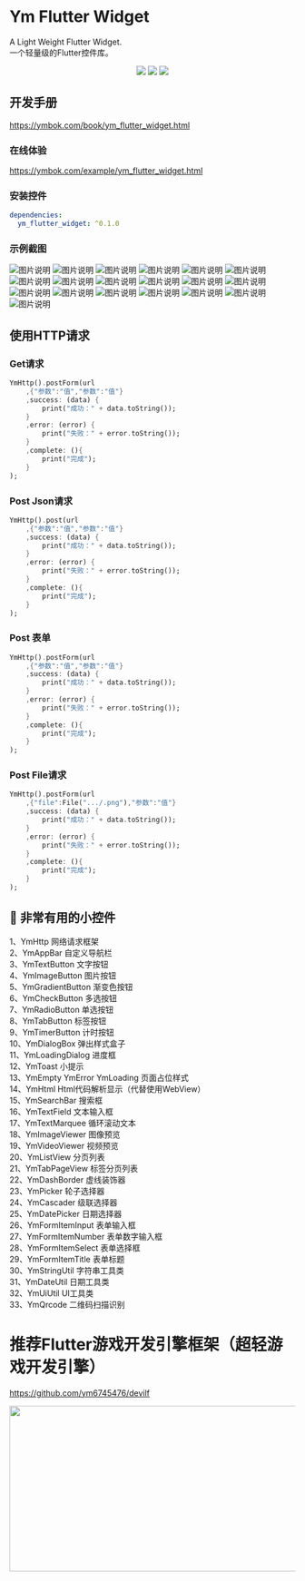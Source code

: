 # Ym Flutter Widget
A Light Weight Flutter Widget.  
一个轻量级的Flutter控件库。  

<p align="center" >
    <img src="https://img.shields.io/badge/flutter-2.2.3-green" />
    <img src="https://img.shields.io/badge/ym flutter widget-0.1.0-orange" />
    <img src="https://img.shields.io/badge/dio-4.9.0-blue" />
</p>
  
## 开发手册

https://ymbok.com/book/ym_flutter_widget.html

### 在线体验

https://ymbok.com/example/ym_flutter_widget.html

### 安装控件

```yaml
dependencies:
  ym_flutter_widget: ^0.1.0
```

### 示例截图

![图片说明](https://raw.githubusercontent.com/ym6745476/ym_flutter_widget/master/screenshot/1.png?z=1 "1.png")
![图片说明](https://raw.githubusercontent.com/ym6745476/ym_flutter_widget/master/screenshot/2.png?z=1 "2.png")
![图片说明](https://raw.githubusercontent.com/ym6745476/ym_flutter_widget/master/screenshot/3.png?z=1 "3.png")
![图片说明](https://raw.githubusercontent.com/ym6745476/ym_flutter_widget/master/screenshot/4.png?z=1 "4.png")
![图片说明](https://raw.githubusercontent.com/ym6745476/ym_flutter_widget/master/screenshot/5.png?z=1 "5.png")
![图片说明](https://raw.githubusercontent.com/ym6745476/ym_flutter_widget/master/screenshot/6.png?z=1 "6.png")
![图片说明](https://raw.githubusercontent.com/ym6745476/ym_flutter_widget/master/screenshot/7.png?z=1 "7.png")
![图片说明](https://raw.githubusercontent.com/ym6745476/ym_flutter_widget/master/screenshot/8.png?z=1 "8.png")
![图片说明](https://raw.githubusercontent.com/ym6745476/ym_flutter_widget/master/screenshot/9.png?z=1 "9.png")
![图片说明](https://raw.githubusercontent.com/ym6745476/ym_flutter_widget/master/screenshot/10.png?z=1 "10.png")
![图片说明](https://raw.githubusercontent.com/ym6745476/ym_flutter_widget/master/screenshot/11.png?z=1 "11.png")
![图片说明](https://raw.githubusercontent.com/ym6745476/ym_flutter_widget/master/screenshot/12.png?z=1 "12.png")
![图片说明](https://raw.githubusercontent.com/ym6745476/ym_flutter_widget/master/screenshot/13.png?z=1 "13.png")
![图片说明](https://raw.githubusercontent.com/ym6745476/ym_flutter_widget/master/screenshot/14.png?z=1 "14.png")
![图片说明](https://raw.githubusercontent.com/ym6745476/ym_flutter_widget/master/screenshot/15.png?z=1 "15.png")
![图片说明](https://raw.githubusercontent.com/ym6745476/ym_flutter_widget/master/screenshot/16.png?z=1 "16.png")
![图片说明](https://raw.githubusercontent.com/ym6745476/ym_flutter_widget/master/screenshot/17.png?z=1 "17.png")
![图片说明](https://raw.githubusercontent.com/ym6745476/ym_flutter_widget/master/screenshot/18.png?z=1 "18.png")
![图片说明](https://raw.githubusercontent.com/ym6745476/ym_flutter_widget/master/screenshot/19.png?z=1 "19.png")

## 使用HTTP请求  

### Get请求
```dart
YmHttp().postForm(url
	,{"参数":"值","参数":"值"}
	,success: (data) {
		print("成功：" + data.toString());
	}
	,error: (error) {
		print("失败：" + error.toString());
	}
	,complete: (){
		print("完成");
	}
);
```
### Post Json请求
```dart
YmHttp().post(url
	,{"参数":"值","参数":"值"}
	,success: (data) {
		print("成功：" + data.toString());
	}
	,error: (error) {
		print("失败：" + error.toString());
	}
	,complete: (){
		print("完成");
	}
);
```
### Post 表单
```dart
YmHttp().postForm(url
	,{"参数":"值","参数":"值"}
	,success: (data) {
		print("成功：" + data.toString());
	}
	,error: (error) {
		print("失败：" + error.toString());
	}
	,complete: (){
		print("完成");
	}
);
```
### Post File请求
```dart
YmHttp().postForm(url
	,{"file":File(".../.png"),"参数":"值"}
	,success: (data) {
		print("成功：" + data.toString());
	}
	,error: (error) {
		print("失败：" + error.toString());
	}
	,complete: (){
		print("完成");
	}
);
```
## 🎉  非常有用的小控件
1、YmHttp 网络请求框架   
2、YmAppBar 自定义导航栏  
3、YmTextButton 文字按钮  
4、YmImageButton 图片按钮  
5、YmGradientButton 渐变色按钮  
6、YmCheckButton 多选按钮  
7、YmRadioButton 单选按钮  
8、YmTabButton 标签按钮  
9、YmTimerButton 计时按钮  
10、YmDialogBox 弹出样式盒子  
11、YmLoadingDialog 进度框  
12、YmToast 小提示  
13、YmEmpty YmError YmLoading 页面占位样式  
14、YmHtml Html代码解析显示（代替使用WebView）  
15、YmSearchBar 搜索框  
16、YmTextField 文本输入框  
17、YmTextMarquee 循环滚动文本  
18、YmImageViewer 图像预览  
19、YmVideoViewer 视频预览  
20、YmListView 分页列表  
21、YmTabPageView 标签分页列表   
22、YmDashBorder 虚线装饰器   
23、YmPicker 轮子选择器  
24、YmCascader 级联选择器  
25、YmDatePicker 日期选择器  
26、YmFormItemInput 表单输入框  
27、YmFormItemNumber 表单数字输入框  
28、YmFormItemSelect 表单选择框  
29、YmFormItemTitle 表单标题  
30、YmStringUtil 字符串工具类  
31、YmDateUtil 日期工具类  
32、YmUiUtil UI工具类  
33、YmQrcode 二维码扫描识别  

# 推荐Flutter游戏开发引擎框架（超轻游戏开发引擎）
https://github.com/ym6745476/devilf  

<img src="https://raw.githubusercontent.com/ym6745476/devilf/master/screenshot/devilf.gif" width="600" height="292"/>